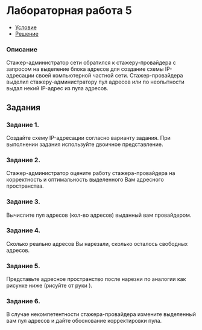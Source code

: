 # Лабораторная работа 5

- [Условие](https://temablag.github.io/BSU/computer_networks/lab5/lab5_theory.pdf)
- [Решение](https://temablag.github.io/BSU/computer_networks/lab5/lab5.pdf)

### Описание
Стажер-администратор сети обратился к стажеру-провайдера с запросом на выделение блока адресов для создание схемы IP-адресации
своей компьютерной частной сети. Стажер-провайдера выделил стажеру-администратору пул адресов или по
неопытности выдал некий IP-адрес из пула адресов.

## Задания

### Задание 1. 

Создайте схему IP-адресации согласно варианту задания.
При выполнении задания используйте двоичное представление.

### Задание 2.
Cтажер-администратор оцените работу стажера-провайдера на
корректность и оптимальность выделенного Вам адресного
пространства.

### Задание 3.
Вычислите пул адресов (кол-во адресов) выданный вам провайдером.

### Задание 4.
Сколько реально адресов Вы нарезали, сколько осталось свободных
адресов.

### Задание 5.
Представьте адресное пространство после нарезки по аналогии как
рисунке ниже (рисуйте от руки ).

### Задание 6.
В случае некомпетентности стажера-провайдера измените
выделенный вам пул адресов и дайте обоснование корректировки
пула.
